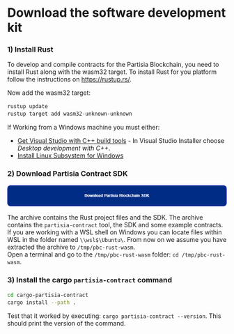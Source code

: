 # Download the software development kit

### 1) Install Rust
To develop and compile contracts for the Partisia Blockchain, you need to install Rust along with the wasm32 target. To install Rust for you platform follow the instructions on <https://rustup.rs/>.

Now add the wasm32 target:

```bash
rustup update
rustup target add wasm32-unknown-unknown
```
If Working from a Windows machine you must either:   

- [Get Visual Studio with C++  build tools](https://visualstudio.microsoft.com/downloads/) - In Visual Studio Installer choose *Desktop development with C++*.   
- [Install Linux Subsystem for Windows](https://docs.microsoft.com/en-us/windows/wsl/install)    

### 2) Download Partisia Contract SDK

[![button](Download.png)](LINK_TO_RUST_CONTRACT_SDK)

The archive contains the Rust project files and the SDK. The archive contains the `partisia-contract` tool, the SDK and some example contracts.
If you are working with a WSL shell on Windows you can locate files within WSL in the folder named `\\wsl$\Ubuntu\`.
From now on we assume you have extracted the archive to `/tmp/pbc-rust-wasm`.  
Open a terminal and go to the `/tmp/pbc-rust-wasm` folder: `cd /tmp/pbc-rust-wasm`.

### 3) Install the cargo `partisia-contract` command

```bash 
cd cargo-partisia-contract
cargo install --path .
```

Test that it worked by executing: `cargo partisia-contract --version`. This should print the version of the command.


